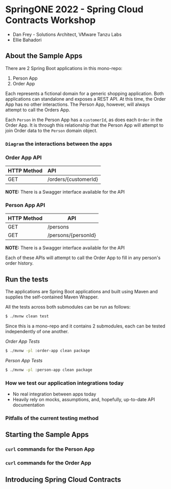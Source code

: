 # SpringONE 2022 - Spring Cloud Contracts Workshop

* Dan Frey - Solutions Architect, VMware Tanzu Labs
* Ellie Bahadori


## About the Sample Apps

There are 2 Spring Boot applications in this mono-repo:

1. Person App
2. Order App

Each represents a fictional domain for a generic shopping application. Both applications can standalone and exposes a REST API.
At this time, the Order App has no other interactions. The Person App, however, will always attempt to call the Orders App.

Each `Person` in the Person App has a `customerId`, as does each `Order` in the Order App. It is through this relationship that the Person App will attempt to join Order data to the `Person` domain object.

### `Diagram` the interactions between the apps

### Order App API

| HTTP Method | API                  |
|:----------|:---------------------|
| GET         | /orders/{customerId} |

**NOTE:** There is a Swagger interface available for the API

### Person App API

| HTTP Method | API                 |
| ----------- |---------------------|
| GET | /persons |
| GET | /persons/{personId} |

**NOTE:** There is a Swagger interface available for the API

Each of these APIs will attempt to call the Order App to fill in any person's order history.

## Run the tests

The applications are Spring Boot applications and built using Maven and supplies the self-contained Maven Wrapper.

All the tests across both submodules can be run as follows:
```bash
$ ./mvnw clean test
```

Since this is a mono-repo and it contains 2 submodules, each can be tested independently of one another.

*Order App Tests*
```bash
$ ./mvnw -pl :order-app clean package
```

*Person App Tests*
```bash
$ ./mvnw -pl :person-app clean package
```

### How we test our application integrations today

* No real integration between apps today
* Heavily rely on mocks, assumptions, and, hopefully, up-to-date API documentation

### Pitfalls of the current testing method


## Starting the Sample Apps

### `curl` commands for the Person App

### `curl` commands for the Order App


## Introducing Spring Cloud Contracts
